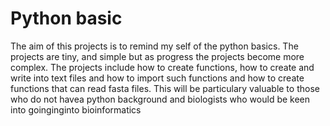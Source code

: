 # Python basic

The aim of this projects is to remind my self of the python basics.
The projects are tiny, and simple but as progress the projects become more complex.
The projects include how to create functions, how to create and write into text files and how to import such functions and how to create functions that can read fasta files.
This will be particulary valuable to those who do not havea python background and biologists who would be keen into goinginginto bioinformatics

